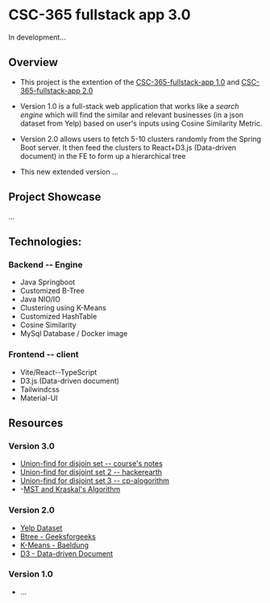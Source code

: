 # CSC-365 fullstack app 3.0
In development... 


## Overview
  - This project is the extention of the [CSC-365-fullstack-app 1.0](https://github.com/lgad31vn/CSC-365-fullstack-app) and [CSC-365-fullstack-app 2.0](https://github.com/lgad31vn/CSC-365-fullstack-app-II)
  
  - Version 1.0 is a full-stack web application that works like a *search engine* which will find the similar and relevant businesses (in a json dataset from Yelp) based on user's inputs using Cosine Similarity Metric. 
  
  - Version 2.0 allows users to fetch 5-10 clusters randomly from the Spring Boot server. It then feed the clusters to React+D3.js (Data-driven document) in the FE to form up a hierarchical tree 

  - This new extended version ... 
  

## Project Showcase
...


## Technologies:
### Backend -- Engine
  - Java Springboot
  - Customized B-Tree
  - Java NIO/IO
  - Clustering using K-Means
  - Customized HashTable
  - Cosine Similarity
  - MySql Database / Docker image


### Frontend -- client
  - Vite/React--TypeScript
  - D3.js (Data-driven document)
  - Tailwindcss
  - Material-UI

## Resources
### Version 3.0
  - [Union-find for disjoin set -- course's notes](https://docs.google.com/document/d/1vL7tjxZzut8Cl7L2KYfp9S8DlFDHnWCG4Gwekg8vRWQ/edit#heading=h.m17n12tmqn83)
  - [Union-find for disjoint set 2 -- hackerearth](https://www.hackerearth.com/practice/notes/disjoint-set-union-union-find/)
  - [Union-find for disjoint set 3 -- cp-alogorithm](https://cp-algorithms.com/data_structures/disjoint_set_union.html)
  - -[MST and Kraskal's Algorithm](https://cp-algorithms.com/graph/mst_kruskal_with_dsu.html)

### Version 2.0
  - [Yelp Dataset](https://www.yelp.com/dataset)
  - [Btree - Geeksforgeeks](https://www.geeksforgeeks.org/insert-operation-in-b-tree/) 
  - [K-Means - Baeldung](https://www.baeldung.com/java-k-means-clustering-algorithm)
  - [D3 - Data-driven Document](https://observablehq.com/@d3/d3-hierarchy?collection=@d3/d3-hierarchy)

### Version 1.0
  - ...
  
